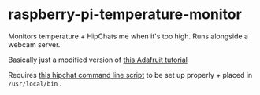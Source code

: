 # raspberry-pi-temperature-monitor
Monitors temperature + HipChats me when it's too high. Runs alongside a webcam server.

Basically just a modified version of [this Adafruit tutorial](https://learn.adafruit.com/max31855-thermocouple-python-library/overview)

Requires [this hipchat command line script](https://github.com/dmerand/dlm-dot-bin/blob/master/hipchat) to be set up properly + placed in `/usr/local/bin` .
